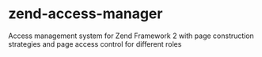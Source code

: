# zend-access-manager
Access management system for Zend Framework 2 with page construction strategies and page access control for different roles
